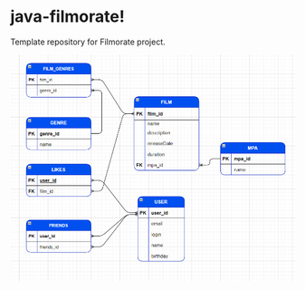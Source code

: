 # java-filmorate!

Template repository for Filmorate project.

![database filmorate](https://github.com/AlexsandrBrachii/java-filmorate/blob/add-database/database_filmorate.png)
